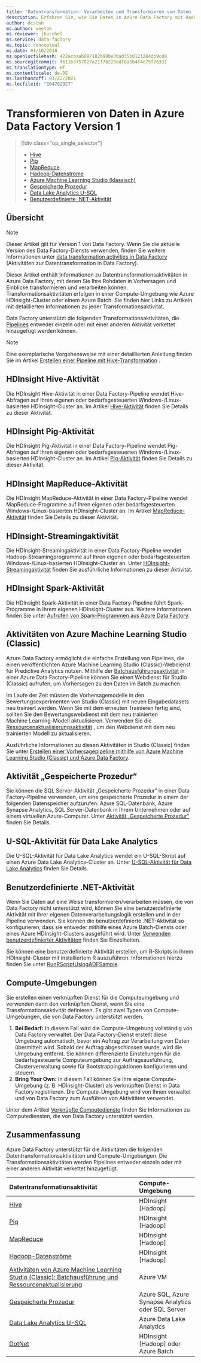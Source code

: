 ```yaml
---
title: 'Datentransformation: Verarbeiten und Transformieren von Daten '
description: Erfahren Sie, wie Sie Daten in Azure Data Factory mit Hadoop, Azure Machine Learning Studio (Classic) oder Azure Data Lake Analytics transformieren oder verarbeiten.
author: dcstwh
ms.author: weetok
ms.reviewer: jburchel
ms.service: data-factory
ms.topic: conceptual
ms.date: 01/10/2018
ms.openlocfilehash: 422acbaab097182b800e3bad35b0121284db9cd8
ms.sourcegitcommit: f611b3f57027a21f7b229edf8a5b4f4c75f76331
ms.translationtype: HT
ms.contentlocale: de-DE
ms.lasthandoff: 03/22/2021
ms.locfileid: "104782927"
---
```

# <a name="transform-data-in-azure-data-factory-version-1"></a>Transformieren von Daten in Azure Data Factory Version 1
> [!div class="op_single_selector"]
> * [Hive](data-factory-hive-activity.md)  
> * [Pig](data-factory-pig-activity.md)  
> * [MapReduce](data-factory-map-reduce.md)  
> * [Hadoop-Datenströme](data-factory-hadoop-streaming-activity.md)
> * [Azure Machine Learning Studio (klassisch)](data-factory-azure-ml-batch-execution-activity.md) 
> * [Gespeicherte Prozedur](data-factory-stored-proc-activity.md)
> * [Data Lake Analytics U-SQL](data-factory-usql-activity.md)
> * [Benutzerdefinierte .NET-Aktivität](data-factory-use-custom-activities.md)

## <a name="overview"></a>Übersicht
> [!NOTE]
> Dieser Artikel gilt für Version 1 von Data Factory. Wenn Sie die aktuelle Version des Data Factory-Diensts verwenden, finden Sie weitere Informationen unter [data transformation activities in Data Factory](../transform-data.md) (Aktivitäten zur Datentransformation in Data Factory).

Dieser Artikel enthält Informationen zu Datentransformationsaktivitäten in Azure Data Factory, mit denen Sie Ihre Rohdaten in Vorhersagen und Einblicke transformieren und verarbeiten können. Transformationsaktivitäten erfolgen in einer Compute-Umgebung wie Azure HDInsight-Cluster oder einem Azure Batch. Sie finden hier Links zu Artikeln mit detaillierten Informationen zu jeder Transformationsaktivität.

Data Factory unterstützt die folgenden Transformationsaktivitäten, die [Pipelines](data-factory-create-pipelines.md) entweder einzeln oder mit einer anderen Aktivität verkettet hinzugefügt werden können.

> [!NOTE]
> Eine exemplarische Vorgehensweise mit einer detaillierten Anleitung finden Sie im Artikel [Erstellen einer Pipeline mit Hive-Transformation](data-factory-build-your-first-pipeline.md) .  
> 
> 

## <a name="hdinsight-hive-activity"></a>HDInsight Hive-Aktivität
Die HDInsight Hive-Aktivität in einer Data Factory-Pipeline wendet Hive-Abfragen auf Ihren eigenen oder bedarfsgesteuerten Windows-/Linux-basierten HDInsight-Cluster an. Im Artikel [Hive-Aktivität](data-factory-hive-activity.md) finden Sie Details zu dieser Aktivität. 

## <a name="hdinsight-pig-activity"></a>HDInsight Pig-Aktivität
Die HDInsight Pig-Aktivität in einer Data Factory-Pipeline wendet Pig-Abfragen auf Ihren eigenen oder bedarfsgesteuerten Windows-/Linux-basierten HDInsight-Cluster an. Im Artikel [Pig-Aktivität](data-factory-pig-activity.md) finden Sie Details zu dieser Aktivität. 

## <a name="hdinsight-mapreduce-activity"></a>HDInsight MapReduce-Aktivität
Die HDInsight MapReduce-Aktivität in einer Data Factory-Pipeline wendet MapReduce-Programme auf Ihren eigenen oder bedarfsgesteuerten Windows-/Linux-basierten HDInsight-Cluster an. Im Artikel [MapReduce-Aktivität](data-factory-map-reduce.md) finden Sie Details zu dieser Aktivität.

## <a name="hdinsight-streaming-activity"></a>HDInsight-Streamingaktivität
Die HDInsight-Streamingaktivität in einer Data Factory-Pipeline wendet Hadoop-Streamingprogramme auf Ihren eigenen oder bedarfsgesteuerten Windows-/Linux-basierten HDInsight-Cluster an. Unter [HDInsight-Streamingaktivität](data-factory-hadoop-streaming-activity.md) finden Sie ausführliche Informationen zu dieser Aktivität.

## <a name="hdinsight-spark-activity"></a>HDInsight Spark-Aktivität
Die HDInsight Spark-Aktivität in einer Data Factory-Pipeline führt Spark-Programme in Ihrem eigenen HDInsight-Cluster aus. Weitere Informationen finden Sie unter [Aufrufen von Spark-Programmen aus Azure Data Factory](data-factory-spark.md). 

## <a name="azure-machine-learning-studio-classic-activities"></a>Aktivitäten von Azure Machine Learning Studio (Classic)
Azure Data Factory ermöglicht die einfache Erstellung von Pipelines, die einen veröffentlichten Azure Machine Learning Studio (Classic)-Webdienst für Predictive Analytics nutzen. Mithilfe der [Batchausführungsaktivität](data-factory-azure-ml-batch-execution-activity.md#invoking-a-web-service-using-batch-execution-activity) in einer Azure Data Factory-Pipeline können Sie einen Webdienst für Studio (Classic) aufrufen, um Vorhersagen zu den Daten im Batch zu machen.

Im Laufe der Zeit müssen die Vorhersagemodelle in den Bewertungsexperimenten von Studio (Classic) mit neuen Eingabedatasets neu trainiert werden. Wenn Sie mit dem erneuten Trainieren fertig sind, sollten Sie den Bewertungswebdienst mit dem neu trainierten Machine Learning-Modell aktualisieren. Verwenden Sie die [Ressourcenaktualisierungsaktivität](data-factory-azure-ml-batch-execution-activity.md#updating-models-using-update-resource-activity) , um den Webdienst mit dem neu trainierten Modell zu aktualisieren.  

Ausführliche Informationen zu diesen Aktivitäten in Studio (Classic) finden Sie unter [Erstellen einer Vorhersagepipeline mithilfe von Azure Machine Learning Studio (Classic) und Azure Data Factory](data-factory-azure-ml-batch-execution-activity.md). 

## <a name="stored-procedure-activity"></a>Aktivität „Gespeicherte Prozedur“
Sie können die SQL Server-Aktivität „Gespeicherte Prozedur“ in einer Data Factory-Pipeline verwenden, um eine gespeicherte Prozedur in einem der folgenden Datenspeicher aufzurufen: Azure SQL-Datenbank, Azure Synapse Analytics, SQL Server-Datenbank in Ihrem Unternehmen oder auf einem virtuellen Azure-Computer. Unter [Aktivität „Gespeicherte Prozedur“](data-factory-stored-proc-activity.md) finden Sie Details.  

## <a name="data-lake-analytics-u-sql-activity"></a>U-SQL-Aktivität für Data Lake Analytics
Die U-SQL-Aktivität für Data Lake Analytics wendet ein U-SQL-Skript auf einen Azure Data Lake Analytics-Cluster an. Unter [U-SQL-Aktivität für Data Lake Analytics](data-factory-usql-activity.md) finden Sie Details. 

## <a name="net-custom-activity"></a>Benutzerdefinierte .NET-Aktivität
Wenn Sie Daten auf eine Weise transformieren/verarbeiten müssen, die von Data Factory nicht unterstützt wird, können Sie eine benutzerdefinierte Aktivität mit Ihrer eigenen Datenverarbeitungslogik erstellen und in der Pipeline verwenden. Sie können die benutzerdefinierte .NET-Aktivität so konfigurieren, dass sie entweder mithilfe eines Azure Batch-Diensts oder eines Azure HDInsight-Clusters ausgeführt wird. Unter [Verwenden benutzerdefinierter Aktivitäten](data-factory-use-custom-activities.md) finden Sie Einzelheiten. 

Sie können eine benutzerdefinierte Aktivität erstellen, um R-Skripts in Ihrem HDInsight-Cluster mit installiertem R auszuführen. Informationen hierzu finden Sie unter [RunRScriptUsingADFSample](https://github.com/Azure/Azure-DataFactory/tree/master/SamplesV1/RunRScriptUsingADFSample). 

## <a name="compute-environments"></a>Compute-Umgebungen
Sie erstellen einen verknüpften Dienst für die Computeumgebung und verwenden dann den verknüpften Dienst, wenn Sie eine Transformationsaktivität definieren. Es gibt zwei Typen von Compute-Umgebungen, die von Data Factory unterstützt werden. 

1. **Bei Bedarf:** In diesem Fall wird die Compute-Umgebung vollständig von Data Factory verwaltet. Der Data Factory-Dienst erstellt diese Umgebung automatisch, bevor ein Auftrag zur Verarbeitung von Daten übermittelt wird. Sobald der Auftrag abgeschlossen wurde, wird die Umgebung entfernt. Sie können differenzierte Einstellungen für die bedarfsgesteuerte Computeumgebung zur Auftragsausführung, Clusterverwaltung sowie für Bootstrappingaktionen konfigurieren und steuern. 
2. **Bring Your Own:** In diesem Fall können Sie Ihre eigene Compute-Umgebung (z. B. HDInsight-Cluster) als verknüpften Dienst in Data Factory registrieren. Die Compute-Umgebung wird von Ihnen verwaltet und von Data Factory zum Ausführen von Aktivitäten verwendet. 

Unter dem Artikel [Verknüpfte Computedienste](data-factory-compute-linked-services.md) finden Sie Informationen zu Computediensten, die von Data Factory unterstützt werden. 

## <a name="summary"></a>Zusammenfassung
Azure Data Factory unterstützt für die Aktivitäten die folgenden Datentransformationsaktivitäten und Compute-Umgebungen. Die Transformationsaktivitäten werden Pipelines entweder einzeln oder mit einer anderen Aktivität verkettet hinzugefügt.

| Datentransformationsaktivität | Compute-Umgebung |
|:--- |:--- |
| [Hive](data-factory-hive-activity.md) |HDInsight [Hadoop] |
| [Pig](data-factory-pig-activity.md) |HDInsight [Hadoop] |
| [MapReduce](data-factory-map-reduce.md) |HDInsight [Hadoop] |
| [Hadoop-Datenströme](data-factory-hadoop-streaming-activity.md) |HDInsight [Hadoop] |
| [Aktivitäten von Azure Machine Learning Studio (Classic): Batchausführung und Ressourcenaktualisierung](data-factory-azure-ml-batch-execution-activity.md) |Azure VM |
| [Gespeicherte Prozedur](data-factory-stored-proc-activity.md) |Azure SQL, Azure Synapse Analytics oder SQL Server |
| [Data Lake Analytics U-SQL](data-factory-usql-activity.md) |Azure Data Lake Analytics |
| [DotNet](data-factory-use-custom-activities.md) |HDInsight [Hadoop] oder Azure Batch |

